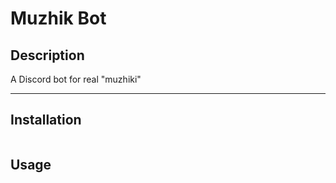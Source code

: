 # Muzhik Bot

## Description
A Discord bot for real "muzhiki"

---
## Installation
```
```

## Usage
```
```
